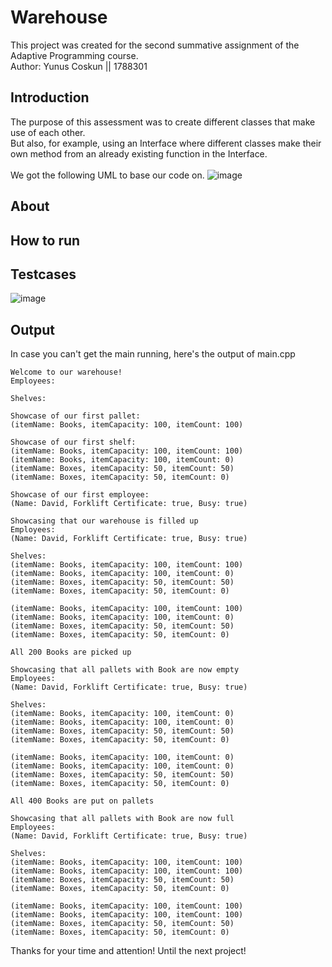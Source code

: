 # Warehouse
This project was created for the second summative assignment of the Adaptive Programming course.<br>
Author: Yunus Coskun || 1788301

## Introduction
The purpose of this assessment was to create different classes that make use of each other.<br> 
But also, for example, using an Interface where different classes make their own method from an already existing function in the Interface.<br><br>
We got the following UML to base our code on.
![image](https://github.com/Iceblok/AP_FA2_Warehouse/assets/113879683/bdbebbaa-b5a3-44f9-a8bf-2831c60fed1d)<br>

## About

## How to run

## Testcases
![image](https://github.com/Iceblok/AP_FA2_Warehouse/assets/113879683/19c4ad06-a77e-474e-a551-fa9eee787f68)

## Output
In case you can't get the main running, here's the output of main.cpp
```
Welcome to our warehouse!
Employees: 

Shelves: 

Showcase of our first pallet:
(itemName: Books, itemCapacity: 100, itemCount: 100)

Showcase of our first shelf:
(itemName: Books, itemCapacity: 100, itemCount: 100)
(itemName: Books, itemCapacity: 100, itemCount: 0)
(itemName: Boxes, itemCapacity: 50, itemCount: 50)
(itemName: Boxes, itemCapacity: 50, itemCount: 0)

Showcase of our first employee:
(Name: David, Forklift Certificate: true, Busy: true)

Showcasing that our warehouse is filled up
Employees: 
(Name: David, Forklift Certificate: true, Busy: true)

Shelves: 
(itemName: Books, itemCapacity: 100, itemCount: 100)
(itemName: Books, itemCapacity: 100, itemCount: 0)
(itemName: Boxes, itemCapacity: 50, itemCount: 50)
(itemName: Boxes, itemCapacity: 50, itemCount: 0)

(itemName: Books, itemCapacity: 100, itemCount: 100)
(itemName: Books, itemCapacity: 100, itemCount: 0)
(itemName: Boxes, itemCapacity: 50, itemCount: 50)
(itemName: Boxes, itemCapacity: 50, itemCount: 0)

All 200 Books are picked up

Showcasing that all pallets with Book are now empty
Employees:
(Name: David, Forklift Certificate: true, Busy: true)

Shelves:
(itemName: Books, itemCapacity: 100, itemCount: 0)
(itemName: Books, itemCapacity: 100, itemCount: 0)
(itemName: Boxes, itemCapacity: 50, itemCount: 50)
(itemName: Boxes, itemCapacity: 50, itemCount: 0)

(itemName: Books, itemCapacity: 100, itemCount: 0)
(itemName: Books, itemCapacity: 100, itemCount: 0)
(itemName: Boxes, itemCapacity: 50, itemCount: 50)
(itemName: Boxes, itemCapacity: 50, itemCount: 0)

All 400 Books are put on pallets

Showcasing that all pallets with Book are now full
Employees:
(Name: David, Forklift Certificate: true, Busy: true)

Shelves:
(itemName: Books, itemCapacity: 100, itemCount: 100)
(itemName: Books, itemCapacity: 100, itemCount: 100)
(itemName: Boxes, itemCapacity: 50, itemCount: 50)
(itemName: Boxes, itemCapacity: 50, itemCount: 0)

(itemName: Books, itemCapacity: 100, itemCount: 100)
(itemName: Books, itemCapacity: 100, itemCount: 100)
(itemName: Boxes, itemCapacity: 50, itemCount: 50)
(itemName: Boxes, itemCapacity: 50, itemCount: 0)

```

Thanks for your time and attention! Until the next project!
